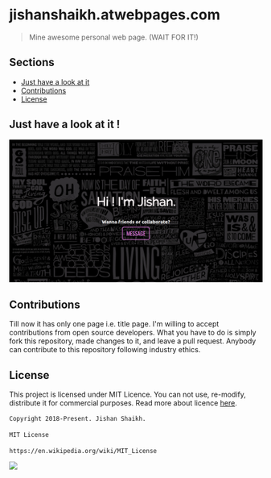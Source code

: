 # jishanshaikh.atwebpages.com
> Mine awesome personal web page. (WAIT FOR IT!)

## Sections
- [Just have a look at it](https://github.com/Jishanshaikh4/jishanshaikh.atwebpages.net/blob/master/README.md#just-have-a-look-at-it-!)
- [Contributions](https://github.com/Jishanshaikh4/jishanshaikh.atwebpages.net/blob/master/README.md#contributions)
- [License](https://github.com/Jishanshaikh4/jishanshaikh.atwebpages.net/blob/master/README.md#license)

## Just have a look at it !

![](https://github.com/Jishanshaikh4/jishanshaikh.atwebpages.net/blob/master/resources/Screenshot%20from%202018-07-23%2003-33-14.png)

## Contributions
Till now it has only one page i.e. title page. I'm willing to accept contributions from open source developers. What you have to do is simply fork this repository, made changes to it, and leave a pull request. Anybody can contribute to this repository following industry ethics.

## License
This project is licensed under MIT Licence. You can not use, re-modify, distribute it for commercial purposes. Read more about licence [here](https://en.wikipedia.org/wiki/MIT_License).

    Copyright 2018-Present. Jishan Shaikh.

    MIT License

    https://en.wikipedia.org/wiki/MIT_License

![](https://upload.wikimedia.org/wikipedia/commons/f/f8/License_icon-mit-88x31-2.svg)
